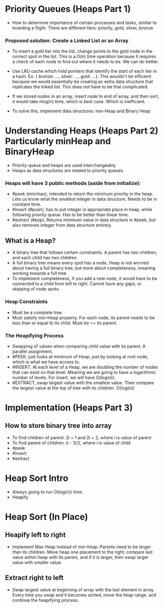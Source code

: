 # Priority Queues (Heaps Part 1)
* How to determine importance of certain processes and tasks, similar to boarding a flight. There are different tiers: priority, gold, silver, bronze

### Proposed solution: Create a Linked List or an Array
* To insert a gold tier into the list, change points to the gold node in the correct spot in the list. This is a O(n) time operation because it requires a check of each node to find out where it needs to be. We can do better.

* Use LRU cache which hold pointers that identify the start of each tier in a hash.
Ex: { bronze: ..., silver: ..., gold: ...}. This wouldn't be efficient because we would essentially be creating an extra data structure that replicates the linked list. This does not have to be that complicated.  

* If we stored nodes in an array, insert node to end of array, and then sort, it would take nlog(n) time, which is best case. Which is inefficient.

* To solve this, implement data structures: min-Heap and Binary Heap



# Understanding Heaps (Heaps Part 2) Particularly minHeap and BinaryHeap
* Priority queue and heaps are used interchangeably
* Heaps as data structures are related to priority queues.

### Heaps will have 3 public methods (aside from initialize):
* #peek (min/max), intended to return the minimum priority in the heap. Lets us know what the smallest integer in data structure. Needs to be in constant time.
* #insert (#push), has to put integer in appropriate place in heap, while following priority queue. Has to be better than linear time.
* #extract (#pop), Returns minimum value in data structure in #peek, but also removes integer from data structure entirely.

## What is a Heap?
* A binary tree that follows certain constraints. A parent has two children, and each child has two children.
* A full binary tree means every spot has a node. Heap is not worried about having a full binary tree, but more about completeness, meaning working towards a full tree.
* To implement completeness, if you add a new node, it would have to be connected to a child from left to right. Cannot have any gaps, or skipping of node spots.

### Heap Constraints
* Must be a complete tree.
* Must satisfy min-Heap property. For each node, its parent needs to be less than or equal to its child. Must be >= its parent.

### The Heapifying Process
* Swapping of values when comparing child value with its parent. A parallel assignment.
* #PEEK, just looks at minimum of Heap, just by looking at root node, which is what we have access to.
* #INSERT, At each level of a Heap, we are doubling the number of nodes that can exist on that level. Meaning we are going to have a logarithmic number of levels. For insert, we will have O(log(n)).
* #EXTRACT, swap largest value with the smallest value. Then compare the largest value at the top of tree with its children. O(log(n))


# Implementation (Heaps Part 3)

## How to store binary tree into array
* To find children of parent: 2i + 1 and 2i + 2, where i is value of parent
* To find parent of children: (i - 1)/2, where i is value of child
* #peek
* #insert
* #extract


# Heap Sort Intro
* Always going to run O(log(n)) time.
* Heapify


# Heap Sort (In Place)

## Heapify left to right
* Implement Max Heap instead of min-heap: Parents need to be larger than its children. Move heap one placement to the right, compare last value within heap with its parent, and if it is larger, then swap larger value with smaller value.

## Extract right to left
* Swap largest value at beginning of array with the last element in array. Every time you swap and it becomes sorted, move the heap range, and continue the heapifying process.
